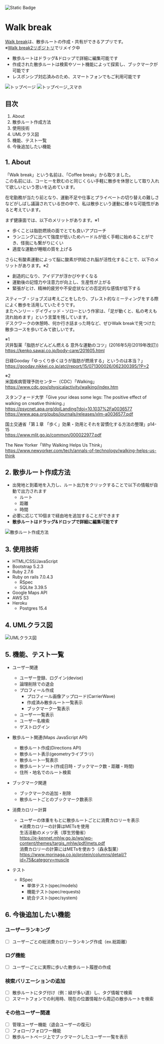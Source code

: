 ![Static Badge](https://img.shields.io/badge/test-passing-516E41)

# Walk break
[Walk break](https://walk-break-182bba89deab.herokuapp.com/)は、散歩ルートの作成・共有ができるアプリです。<br>
※[Walk break2リポジトリ](https://github.com/kotree420/walk-break2)でリメイク中

- 散歩ルートはドラッグ&ドロップで詳細に編集可能です
- 作成された散歩ルートは検索やソート機能によって探索し、ブックマークが可能です
- レスポンシブ対応済みのため、スマートフォンでもご利用可能です

![トップページ](app/assets/images/top_page.png)
![トップページ_スマホ](app/assets/images/top_page_sm.png)

## 目次
1. About
2. 散歩ルート作成方法
3. 使用技術
4. UMLクラス図
5. 機能、テスト一覧
6. 今後追加したい機能

## 1. About
「Walk break」という名前は、「Coffee break」から取りました。<br>
この名前には、コーヒーを飲むのと同じくらい手軽に散歩を休憩として取り入れて欲しいという思いを込めています。

在宅勤務が当たり前となり、運動不足や仕事とプライベートの切り替えの難しさなどがしばし議論されている世の中で、私は散歩という運動に様々な可能性があると考えています。

まず健康面では、以下のメリットがあります。※1
- 歩くことは脂肪燃焼の面でとても良いアプローチ
- ランニングに比べて強度が低いためハードルが低く手軽に始めることができ、怪我にも繋がりにくい
- 適度な運動が睡眠の質を上げる

さらに有酸素運動によって脳に酸素が供給され脳が活性化することで、以下のメリットがあります。※2
- 創造的になり、アイデアが浮かびやすくなる
- 運動後の記憶力や注意力が向上し、生産性が上がる
- 緊張がとけ、精神的疲労や不安症状などの否定的な感情が低下する

スティーブ・ジョブズは考えごとをしたり、ブレスト的なミーティングをする際によく散歩を活用していたそうです。<br>
またヘンリー・デイヴィッド・ソローという作家は、「足が動くと、私の考えも流れ始めます」という言葉を残しています。<br>
デスクワークの休憩時、何か行き詰まった時など、ぜひWalk breakで見つけた散歩コースを歩いてみて欲しいです。

※1<br>
沢井製薬「脂肪がどんどん燃える 意外な運動のコツ」(2016年5月(2019年改訂))<br>
https://kenko.sawai.co.jp/body-care/201605.html

日経Gooday「ゆっくり歩くほうが脂肪が燃焼する」というのは本当？」<br>
https://gooday.nikkei.co.jp/atcl/report/15/071300026/062300395/?P=2

※2<br>
米国疾病管理予防センター（CDC）「Walking」<br>
https://www.cdc.gov/physicalactivity/walking/index.htm

スタンフォード大学「Give your ideas some legs: The positive effect of walking on creative thinking.」<br>
https://psycnet.apa.org/doiLanding?doi=10.1037%2Fa0036577
https://www.apa.org/pubs/journals/releases/xlm-a0036577.pdf

国土交通省「第１章 「歩く」効果・効用とそれを習慣化する方法の整理」p14-15<br>
https://www.mlit.go.jp/common/000022977.pdf

The New Yorker「Why Walking Helps Us Think」<br>
https://www.newyorker.com/tech/annals-of-technology/walking-helps-us-think

## 2. 散歩ルート作成方法
- 出発地と到着地を入力し、ルート出力をクリックすることで以下の情報が自動で出力されます
  - ルート
  - 距離
  - 時間
- 必要に応じて10個まで経由地を追加することができます
- **散歩ルートはドラッグ&ドロップで詳細に編集可能です**

![散歩ルート作成方法](app/assets/images/散歩ルート作成方法.gif)

## 3. 使用技術
- HTML/CSS/JavaScript
- Bootstrap 5.2.3
- Ruby 2.7.6
- Ruby on rails 7.0.4.3
  - RSpec
  - SQLite 3.39.5
- Google Maps API
- AWS S3
- Heroku
  - Postgres 15.4

## 4. UMLクラス図
![UMLクラス図](app/assets/images/UML.png)

## 5. 機能、テスト一覧
- ユーザー関連
  - ユーザー登録、ログイン(devise)
  - 論理削除での退会
  - プロフィール作成
    - プロフィール画像アップロード(CarrierWave)
    - 作成済み散歩ルート一覧表示
    - ブックマーク一覧表示
  - ユーザー一覧表示
  - ユーザー名検索
  - ゲストログイン

- 散歩ルート関連(Maps JavaScript API)
  - 散歩ルート作成(Directions API)
  - 散歩ルート表示(geometryライブラリ)
  - 散歩ルート一覧表示
  - 散歩ルートソート(作成日時・ブックマーク数・距離・時間)
  - 住所・地名でのルート検索

- ブックマーク関連
  - ブックマークの追加・削除
  - 散歩ルートごとのブックマーク数表示

- 消費カロリー計算
  - ユーザーの体重をもとに散歩ルートごとに消費カロリーを表示<br>
  ※消費カロリーの計算はMETsを使用<br>
  生活活動のメッツ表（厚生労働省）<br>
  https://e-kennet.mhlw.go.jp/wp/wp-content/themes/targis_mhlw/pdf/mets.pdf<br>
  消費カロリーの計算にはMETsを使おう（森永製菓）<br>
  https://www.morinaga.co.jp/protein/columns/detail/?id=75&category=muscle

- テスト
  - RSpec
    - 単体テスト(spec/models)
    - 機能テスト(spec/requests)
    - 統合テスト(spec/system)

## 6. 今後追加したい機能
### ユーザーランキング
- [ ] ユーザーごとの総消費カロリーランキング作成（ex.総距離）

### ログ機能
- [ ] ユーザーごとに実際に歩いた散歩ルート履歴の作成

### 検索バリエーションの追加
- [ ] 散歩ルートにタグ付け（例：緑が多い道）し、タグ情報で検索
- [ ] スマートフォンでの利用時、現在の位置情報から周辺の散歩ルートを検索

### その他ユーザー関連
- [ ] 管理ユーザー機能（退会ユーザーの復元）
- [ ] フォロー/フォロワー機能
- [ ] 散歩ルートページ上でブックマークしたユーザー一覧を表示
